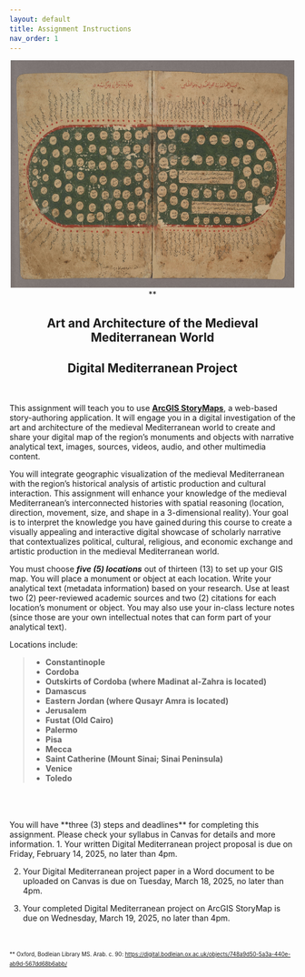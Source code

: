 ```yaml
---
layout: default
title: Assignment Instructions
nav_order: 1
---
```

<center>
<img src="https://raw.githubusercontent.com/nulib-ds/NU-ARTHIST329/refs/heads/main/content/img/map1.jpg" alt="Map 1" width="500" height="400"> **
<h2>Art and Architecture of the Medieval Mediterranean World</h2>
<h2>Digital Mediterranean Project</h2>
</center>
<br>

This assignment will teach you to use **[ArcGIS StoryMaps](https://www.esri.com/en-us/arcgis/products/arcgis-storymaps/overview)**, a web-based story-authoring application. It will engage you in a digital investigation of the art and architecture of the medieval Mediterranean world to create and share your digital map of the region’s monuments and objects with narrative analytical text, images, sources, videos, audio, and other multimedia content.  

You will integrate geographic visualization of the medieval Mediterranean with the region’s historical analysis of artistic production and cultural interaction. This assignment will enhance your knowledge of the medieval Mediterranean’s interconnected histories with spatial reasoning (location, direction, movement, size, and shape in a 3-dimensional reality). Your goal is to interpret the knowledge you have gained during this course to create a visually appealing and interactive digital showcase of scholarly narrative that contextualizes political, cultural, religious, and economic exchange and artistic production in the medieval Mediterranean world. 

You must choose ***five (5) locations*** out of thirteen (13) to set up your GIS map. You will place a monument or object at each location. Write your analytical text (metadata information) based on your research. Use at least two (2) peer-reviewed academic sources and two (2) citations for each location’s monument or object. You may also use your in-class lecture notes (since those are your own intellectual notes that can form part of your analytical text).

Locations include: 
> - **Constantinople**
> - **Cordoba**
> - **Outskirts of Cordoba (where Madinat al-Zahra is located)**
> - **Damascus**
> - **Eastern Jordan (where Qusayr Amra is located)**
> - **Jerusalem**
> - **Fustat (Old Cairo)**
> - **Palermo**
> - **Pisa**
> - **Mecca**
> - **Saint Catherine (Mount Sinai; Sinai Peninsula)**
> - **Venice**
> - **Toledo**
<br>

<br>
<br>
You will have **three (3) steps and deadlines** for completing this assignment. Please check your syllabus in Canvas for details and more information.
1. Your written Digital Mediterranean project proposal is due on Friday, February 14, 2025, no later than 4pm.  

2. Your Digital Mediterranean project paper in a Word document to be uploaded on Canvas is due on Tuesday, March 18, 2025, no later than 4pm. 

3. Your completed Digital Mediterranean project on ArcGIS StoryMap is due on Wednesday, March 19, 2025, no later than 4pm. 
<br>

<p><small><small>** Oxford, Bodleian Library MS. Arab. c. 90: <a href="https://digital.bodleian.ox.ac.uk/objects/748a9d50-5a3a-440e-ab9d-567dd68b6abb/">https://digital.bodleian.ox.ac.uk/objects/748a9d50-5a3a-440e-ab9d-567dd68b6abb/</a></small></small></p>
